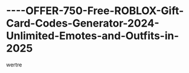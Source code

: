 # ----OFFER-750-Free-ROBLOX-Gift-Card-Codes-Generator-2024-Unlimited-Emotes-and-Outfits-in-2025
wertre
